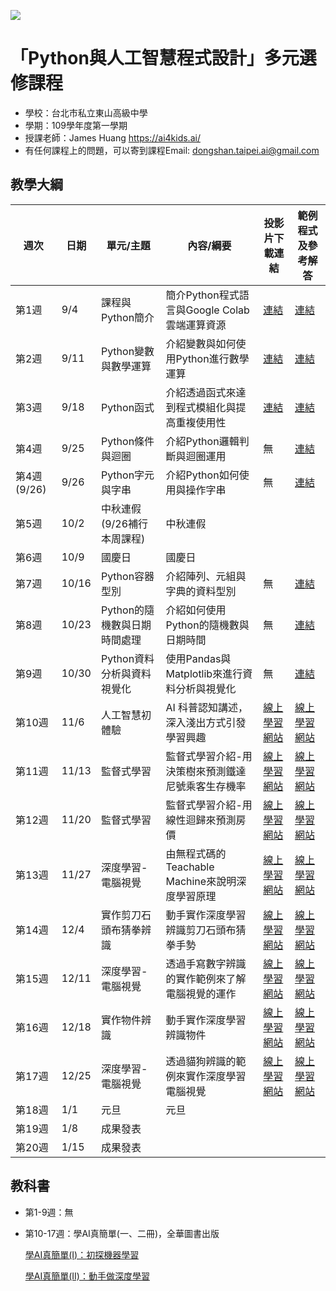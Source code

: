 ![](http://www.tshs.tp.edu.tw/images/bg/logo.jpg)

# 「Python與人工智慧程式設計」多元選修課程

* 學校：台北市私立東山高級中學
* 學期：109學年度第一學期
* 授課老師：James Huang https://ai4kids.ai/
* 有任何課程上的問題，可以寄到課程Email: dongshan.taipei.ai@gmail.com

## 教學大綱

|週次|日期|單元/主題|內容/綱要|投影片下載連結|範例程式及參考解答|
|---|---|---|---|---|---|
|第1週|9/4|課程與Python簡介|簡介Python程式語言與Google Colab雲端運算資源|[連結](https://drive.google.com/file/d/1Vt4z3P2IOV9CEDvvFU2vmLbR4D4KRPy8/view?usp=sharing)|[連結](https://github.com/ai4kids-tw/DongShan-Taipei-AI-1091/tree/master/Week%201%20Python%E7%B0%A1%E4%BB%8B)|
|第2週|9/11|Python變數與數學運算|介紹變數與如何使用Python進行數學運算|[連結](https://drive.google.com/file/d/1TxNlHZp7LztngwO3Tkh_NbPA37zfrOGM/view?usp=sharing)|[連結](https://github.com/ai4kids-tw/DongShan-Taipei-AI-1091/tree/master/Week%202%20%E4%BD%BF%E7%94%A8Python%E4%BE%86%E7%95%B6%E8%A8%88%E7%AE%97%E6%A9%9F%20-%20%E8%AE%8A%E6%95%B8%E8%88%87%E6%95%B8%E5%AD%B8%E9%81%8B%E7%AE%97)|
|第3週|9/18|Python函式|介紹透過函式來達到程式模組化與提高重複使用性	|[連結](https://drive.google.com/file/d/1wbAXiCs9zJfcxlZznpz_w5uThdciuu7R/view?usp=sharing)|[連結](https://github.com/ai4kids-tw/DongShan-Taipei-AI-1091/tree/master/Week%203%20Python%E5%87%BD%E5%BC%8F)|
|第4週|9/25|Python條件與迴圈|介紹Python邏輯判斷與迴圈運用|無|[連結](https://github.com/ai4kids-tw/DongShan-Taipei-AI-1091/tree/master/Week%204)|
|第4週(9/26)|9/26|Python字元與字串|介紹Python如何使用與操作字串|無|[連結](https://github.com/ai4kids-tw/DongShan-Taipei-AI-1091/tree/master/Week%204)|
|第5週|10/2|中秋連假(9/26補行本周課程)|中秋連假|||
|第6週|10/9|國慶日|國慶日|||
|第7週|10/16|Python容器型別|介紹陣列、元組與字典的資料型別|無|[連結](https://github.com/ai4kids-tw/DongShan-Taipei-AI-1091/tree/master/Week%207%20Python%E5%AE%B9%E5%99%A8%E5%9E%8B%E5%88%A5)|
|第8週|10/23|Python的隨機數與日期時間處理|介紹如何使用Python的隨機數與日期時間|無|[連結](https://github.com/ai4kids-tw/DongShan-Taipei-AI-1091/tree/master/Week8)|
|第9週|10/30|Python資料分析與資料視覺化|使用Pandas與Matplotlib來進行資料分析與視覺化|無|[連結](https://github.com/ai4kids-tw/DongShan-Taipei-AI-1091/tree/master/Week9)|
|第10週|11/6|人工智慧初體驗|AI 科普認知講述，深入淺出方式引發學習興趣|[線上學習網站](https://ai4kids.ai/)|[線上學習網站](https://ai4kids.ai/)|
|第11週|11/13|監督式學習|監督式學習介紹-用決策樹來預測鐵達尼號乘客生存機率|[線上學習網站](https://ai4kids.ai/)|[線上學習網站](https://ai4kids.ai/)|
|第12週|11/20|監督式學習|監督式學習介紹-用線性迴歸來預測房價|[線上學習網站](https://ai4kids.ai/)|[線上學習網站](https://ai4kids.ai/)|
|第13週|11/27|深度學習-電腦視覺|由無程式碼的Teachable Machine來說明深度學習原理|[線上學習網站](https://ai4kids.ai/)|[線上學習網站](https://ai4kids.ai/)|
|第14週|12/4|實作剪刀石頭布猜拳辨識|動手實作深度學習辨識剪刀石頭布猜拳手勢|[線上學習網站](https://ai4kids.ai/)|[線上學習網站](https://ai4kids.ai/)|
|第15週|12/11|深度學習-電腦視覺|透過手寫數字辨識的實作範例來了解電腦視覺的運作|[線上學習網站](https://ai4kids.ai/)|[線上學習網站](https://ai4kids.ai/)|
|第16週|12/18|實作物件辨識|動手實作深度學習辨識物件|[線上學習網站](https://ai4kids.ai/)|[線上學習網站](https://ai4kids.ai/)|
|第17週|12/25|深度學習-電腦視覺|透過貓狗辨識的範例來實作深度學習電腦視覺|[線上學習網站](https://ai4kids.ai/)|[線上學習網站](https://ai4kids.ai/)|
|第18週|1/1|元旦|元旦|||
|第19週|1/8|成果發表||||
|第20週|1/15|成果發表||||

## 教科書

* 第1-9週：無
* 第10-17週：學AI真簡單(一、二冊)，全華圖書出版
  
  [學AI真簡單(I)：初探機器學習](http://www.chwa.com.tw/NEWciv/bookinfo.asp?b_no=04G11)
  
  [學AI真簡單(II)：動手做深度學習](http://www.chwa.com.tw/NEWciv/bookinfo.asp?b_no=04G12)
